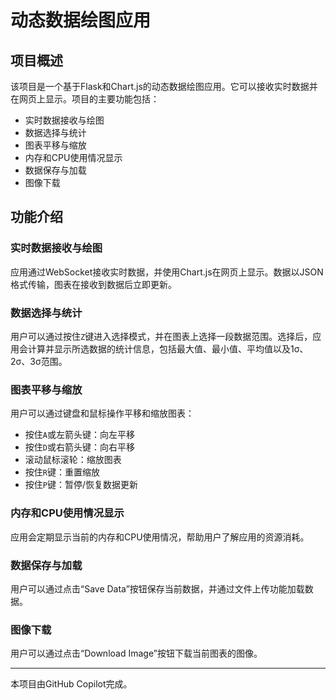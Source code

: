# 动态数据绘图应用

## 项目概述

该项目是一个基于Flask和Chart.js的动态数据绘图应用。它可以接收实时数据并在网页上显示。项目的主要功能包括：

- 实时数据接收与绘图
- 数据选择与统计
- 图表平移与缩放
- 内存和CPU使用情况显示
- 数据保存与加载
- 图像下载

## 功能介绍

### 实时数据接收与绘图

应用通过WebSocket接收实时数据，并使用Chart.js在网页上显示。数据以JSON格式传输，图表在接收到数据后立即更新。

### 数据选择与统计

用户可以通过按住`Z`键进入选择模式，并在图表上选择一段数据范围。选择后，应用会计算并显示所选数据的统计信息，包括最大值、最小值、平均值以及1σ、2σ、3σ范围。

### 图表平移与缩放

用户可以通过键盘和鼠标操作平移和缩放图表：
- 按住`A`或左箭头键：向左平移
- 按住`D`或右箭头键：向右平移
- 滚动鼠标滚轮：缩放图表
- 按住`R`键：重置缩放
- 按住`P`键：暂停/恢复数据更新

### 内存和CPU使用情况显示

应用会定期显示当前的内存和CPU使用情况，帮助用户了解应用的资源消耗。

### 数据保存与加载

用户可以通过点击“Save Data”按钮保存当前数据，并通过文件上传功能加载数据。

### 图像下载

用户可以通过点击“Download Image”按钮下载当前图表的图像。

---

本项目由GitHub Copilot完成。
